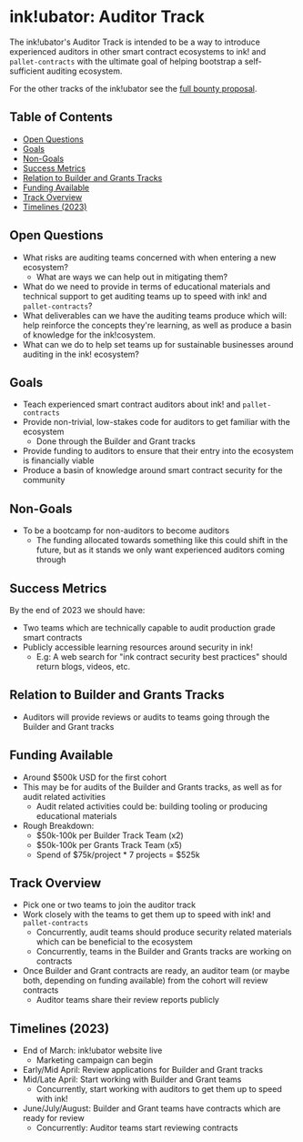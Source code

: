 # ink!ubator: Auditor Track

The ink!ubator's Auditor Track is intended to be a way to introduce experienced auditors
in other smart contract ecosystems to ink! and `pallet-contracts` with the ultimate goal
of helping bootstrap a self-sufficient auditing ecosystem.

For the other tracks of the ink!ubator see the
[full bounty proposal](https://polkadot.polkassembly.io/bounty/19).

## Table of Contents
- [Open Questions](#open-questions)
- [Goals](#goals)
- [Non-Goals](#non-goals)
- [Success Metrics](#success-metrics)
- [Relation to Builder and Grants Tracks](#relation-to-builder-and-grants-tracks)
- [Funding Available](#funding-available)
- [Track Overview](#track-overview)
- [Timelines (2023)](#timelines-2023)

## Open Questions
- What risks are auditing teams concerned with when entering a new ecosystem?
    - What are ways we can help out in mitigating them?
- What do we need to provide in terms of educational materials and technical support to
  get auditing teams up to speed with ink! and `pallet-contracts`?
- What deliverables can we have the auditing teams produce which will: help reinforce the
  concepts they're learning, as well as produce a basin of knowledge for the
  ink!cosystem.
- What can we do to help set teams up for sustainable businesses around auditing in the
  ink! ecosystem?

## Goals
- Teach experienced smart contract auditors about ink! and `pallet-contracts`
- Provide non-trivial, low-stakes code for auditors to get familiar with the ecosystem
    - Done through the Builder and Grant tracks
- Provide funding to auditors to ensure that their entry into the ecosystem is
  financially viable
- Produce a basin of knowledge around smart contract security for the community

## Non-Goals
- To be a bootcamp for non-auditors to become auditors
    - The funding allocated towards something like this could shift in the future, but as
      it stands we only want experienced auditors coming through

## Success Metrics
By the end of 2023 we should have:
- Two teams which are technically capable to audit production grade smart contracts
- Publicly accessible learning resources around security in ink!
    - E.g: A web search for "ink contract security best practices" should return blogs,
      videos, etc.

## Relation to Builder and Grants Tracks
- Auditors will provide reviews or audits to teams going through the Builder and Grant
  tracks

## Funding Available
- Around $500k USD for the first cohort
- This may be for audits of the Builder and Grants tracks, as well as for audit related
  activities
    - Audit related activities could be: building tooling or producing educational
      materials
- Rough Breakdown:
    - $50k-100k per Builder Track Team (x2)
    - $50k-100k per Grants Track Team (x5)
    - Spend of $75k/project * 7 projects = $525k

## Track Overview
- Pick one or two teams to join the auditor track
- Work closely with the teams to get them up to speed with ink! and `pallet-contracts`
    - Concurrently, audit teams should produce security related materials which can be
      beneficial to the ecosystem
    - Concurrently, teams in the Builder and Grants tracks are working on contracts
- Once Builder and Grant contracts are ready, an auditor team (or maybe both, depending
  on funding available) from the cohort will review contracts
    - Auditor teams share their review reports publicly

## Timelines (2023)
- End of March: ink!ubator website live
    - Marketing campaign can begin
- Early/Mid April: Review applications for Builder and Grant tracks
- Mid/Late April: Start working with Builder and Grant teams
    - Concurrently, start working with auditors to get them up to speed with ink!
- June/July/August: Builder and Grant teams have contracts which are ready for review
    - Concurrently: Auditor teams start reviewing contracts
